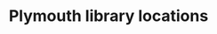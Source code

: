 ---
schema: default
title: Plymouth library locations
organization: Plymouth City Council
notes: Location of libraries in Plymouth
resources:
  - name: Location of Libraries Plymouth 2018
    url: >-
      https://plymouth.thedata.place/dataset/323f337f-8d97-4e39-acf4-dbdb7a7a3fab/resource/7ca5c131-ba46-4133-ae6a-0dc8eb8a9281/download/040-02_location-of-libraries-2018.geojson
    format: geojson
license: 'https://www.nationalarchives.gov.uk/doc/open-government-licence/version/3/'
category:
  - Locations
maintainer: Plymouth City Council
maintainer_email: ''
---